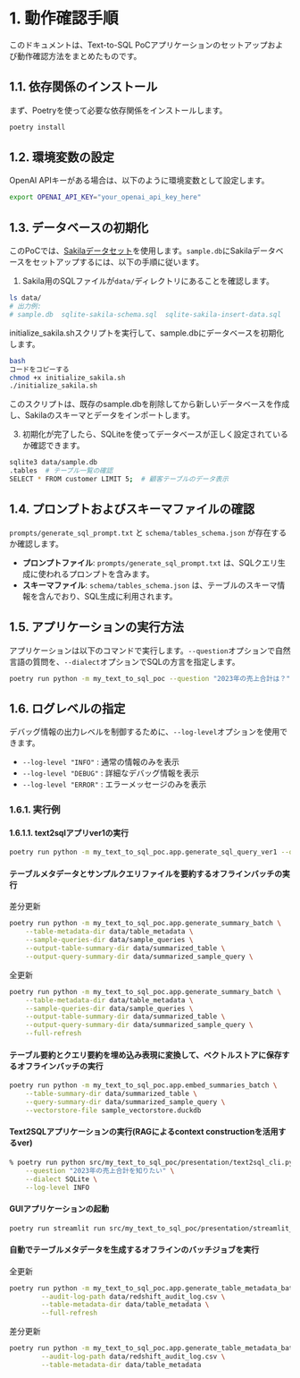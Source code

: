# 1. 動作確認手順

このドキュメントは、Text-to-SQL PoCアプリケーションのセットアップおよび動作確認方法をまとめたものです。

## 1.1. 依存関係のインストール

まず、Poetryを使って必要な依存関係をインストールします。

```bash
poetry install
```

## 1.2. 環境変数の設定

OpenAI APIキーがある場合は、以下のように環境変数として設定します。

```bash
export OPENAI_API_KEY="your_openai_api_key_here"
```

## 1.3. データベースの初期化

このPoCでは、[Sakilaデータセット](https://github.com/jOOQ/sakila)を使用します。`sample.db`にSakilaデータベースをセットアップするには、以下の手順に従います。

1. Sakila用のSQLファイルが`data/`ディレクトリにあることを確認します。

```bash
ls data/
# 出力例:
# sample.db  sqlite-sakila-schema.sql  sqlite-sakila-insert-data.sql
```

initialize_sakila.shスクリプトを実行して、sample.dbにデータベースを初期化します。

```bash
bash
コードをコピーする
chmod +x initialize_sakila.sh
./initialize_sakila.sh
```

このスクリプトは、既存のsample.dbを削除してから新しいデータベースを作成し、Sakilaのスキーマとデータをインポートします。

3. 初期化が完了したら、SQLiteを使ってデータベースが正しく設定されているか確認できます。

```bash
sqlite3 data/sample.db
.tables  # テーブル一覧の確認
SELECT * FROM customer LIMIT 5;  # 顧客テーブルのデータ表示
```

## 1.4. プロンプトおよびスキーマファイルの確認

`prompts/generate_sql_prompt.txt` と `schema/tables_schema.json` が存在するか確認します。

- **プロンプトファイル**: `prompts/generate_sql_prompt.txt` は、SQLクエリ生成に使われるプロンプトを含みます。
- **スキーマファイル**: `schema/tables_schema.json` は、テーブルのスキーマ情報を含んでおり、SQL生成に利用されます。

## 1.5. アプリケーションの実行方法

アプリケーションは以下のコマンドで実行します。`--question`オプションで自然言語の質問を、`--dialect`オプションでSQLの方言を指定します。

```bash
poetry run python -m my_text_to_sql_poc --question "2023年の売上合計は？" --dialect "SQLite"
```

## 1.6. ログレベルの指定

デバッグ情報の出力レベルを制御するために、`--log-level`オプションを使用できます。

- `--log-level "INFO"` : 通常の情報のみを表示
- `--log-level "DEBUG"` : 詳細なデバッグ情報を表示
- `--log-level "ERROR"` : エラーメッセージのみを表示

### 1.6.1. 実行例

#### 1.6.1.1. text2sqlアプリver1の実行

```bash
poetry run python -m my_text_to_sql_poc.app.generate_sql_query_ver1 --question "各年の売り上げの推移を知りたい" --dialect "DuckDB" --log-level "DEBUG"
```

#### テーブルメタデータとサンプルクエリファイルを要約するオフラインバッチの実行

差分更新

```bash
poetry run python -m my_text_to_sql_poc.app.generate_summary_batch \
    --table-metadata-dir data/table_metadata \
    --sample-queries-dir data/sample_queries \
    --output-table-summary-dir data/summarized_table \
    --output-query-summary-dir data/summarized_sample_query \
```

全更新

```bash
poetry run python -m my_text_to_sql_poc.app.generate_summary_batch \
    --table-metadata-dir data/table_metadata \
    --sample-queries-dir data/sample_queries \
    --output-table-summary-dir data/summarized_table \
    --output-query-summary-dir data/summarized_sample_query \
    --full-refresh
```

#### テーブル要約とクエリ要約を埋め込み表現に変換して、ベクトルストアに保存するオフラインバッチの実行

```bash
poetry run python -m my_text_to_sql_poc.app.embed_summaries_batch \
    --table-summary-dir data/summarized_table \
    --query-summary-dir data/summarized_sample_query \
    --vectorstore-file sample_vectorstore.duckdb
```

#### Text2SQLアプリケーションの実行(RAGによるcontext constructionを活用するver)

```bash
% poetry run python src/my_text_to_sql_poc/presentation/text2sql_cli.py \
    --question "2023年の売上合計を知りたい" \
    --dialect SQLite \
    --log-level INFO
```

#### GUIアプリケーションの起動

```bash
poetry run streamlit run src/my_text_to_sql_poc/presentation/streamlit_gui.py
```

#### 自動でテーブルメタデータを生成するオフラインのバッチジョブを実行

全更新

```bash
poetry run python -m my_text_to_sql_poc.app.generate_table_metadata_batch \
        --audit-log-path data/redshift_audit_log.csv \
        --table-metadata-dir data/table_metadata \
        --full-refresh
```

差分更新

```bash
poetry run python -m my_text_to_sql_poc.app.generate_table_metadata_batch \
        --audit-log-path data/redshift_audit_log.csv \
        --table-metadata-dir data/table_metadata
```
